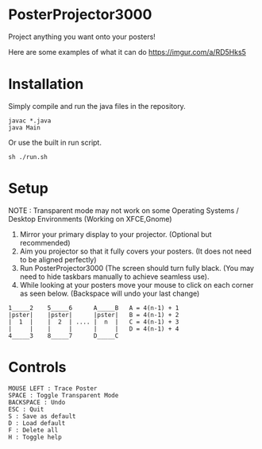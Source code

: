 # PosterProjector3000

Project anything you want onto your posters!

Here are some examples of what it can do https://imgur.com/a/RD5Hks5

# Installation 

Simply compile and run the java files in the repository.

```
javac *.java
java Main
```

Or use the built in run script.
```
sh ./run.sh
```

# Setup

NOTE : Transparent mode may not work on some Operating Systems / Desktop Environments (Working on XFCE,Gnome)

1. Mirror your primary display to your projector. (Optional but recommended)
2. Aim you projector so that it fully covers your posters. (It does not need to be aligned perfectly)
3. Run PosterProjector3000 (The screen should turn fully black. (You may need to hide taskbars manually 
to achieve seamless use).
4. While looking at your posters move your mouse to click on each corner as seen below. (Backspace will
 undo your last change)


```
1_____2    5_____6      A_____B   A = 4(n-1) + 1
|pster|    |pster|      |pster|   B = 4(n-1) + 2
|  1  |    |  2  | .... |  n  |   C = 4(n-1) + 3
|     |    |     |      |     |   D = 4(n-1) + 4
4_____3    8_____7      D_____C
```


# Controls
```
MOUSE LEFT : Trace Poster
SPACE : Toggle Transparent Mode
BACKSPACE : Undo
ESC : Quit
S : Save as default
D : Load default
F : Delete all
H : Toggle help
```
 
